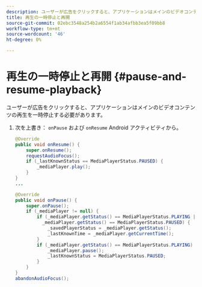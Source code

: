 ```yaml
---
description: ユーザーが広告をクリックすると、アプリケーションはメインのビデオコンテンツの再生を一時停止する必要があります。
title: 再生の一時停止と再開
source-git-commit: 02ebc3548a254b2a6554f1ab34afbb3ea5f09bb8
workflow-type: tm+mt
source-wordcount: '46'
ht-degree: 0%

---
```


# 再生の一時停止と再開 {#pause-and-resume-playback}

ユーザーが広告をクリックすると、アプリケーションはメインのビデオコンテンツの再生を一時停止する必要があります。

1. 次を上書き： `onPause` および `onResume` Android アクティビティから。

   ```java
   @Override 
   public void onResume() { 
       super.onResume(); 
       requestAudioFocus(); 
       if (_lastKnownStatus == MediaPlayerStatus.PAUSED) { 
           _mediaPlayer.play(); 
       } 
   } 
   ... 
   
   @Override 
   public void onPause() { 
       super.onPause(); 
       if (_mediaPlayer != null) { 
           if (_mediaPlayer.getStatus() == MediaPlayerStatus.PLAYING || 
             _mediaPlayer.getStatus() == MediaPlayerStatus.PAUSED) { 
               _savedPlayerStatus = _mediaPlayer.getStatus(); 
               _lastKnownTime = _mediaPlayer.getCurrentTime(); 
           } 
           if (_mediaPlayer.getStatus() == MediaPlayerStatus.PLAYING) { 
               _mediaPlayer.pause(); 
               _lastKnownStatus = MediaPlayerStatus.PAUSED; 
           } 
       } 
   } 
   abandonAudioFocus(); 
   ```
